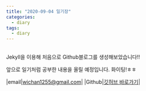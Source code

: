 ```yaml
---
title: "2020-09-04 일기장"
categories: 
  - diary
tags:
  - diary
---
```


<br/>
Jekyll을 이용해 처음으로 Github블로그를 생성해보았습니다!!  

앞으로 일기처럼 공부한 내용을 올릴 예정입니다. 화이팅!ㅎㅎ

|email|wichan1255@gmail.com|
|Github|[깃허브 바로가기](https://github.com/wichan7)|